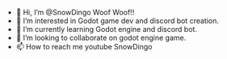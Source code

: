- 👋 Hi, I’m @SnowDingo Woof Woof!!
- 👀 I’m interested in Godot game dev and discord bot creation.
- 🌱 I’m currently learning Godot engine and discord bot.
- 💞️ I’m looking to collaborate on godot engine game.
- 📫 How to reach me youtube SnowDingo

<!---
SnowDingo/SnowDingo is a ✨ special ✨ repository because its `README.md` (this file) appears on your GitHub profile.
You can click the Preview link to take a look at your changes.
--->

